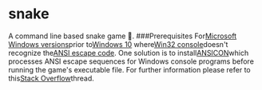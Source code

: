# snake
A command line based snake game :snake:.
###Prerequisites
For[Microsoft Windows versions](https://en.wikipedia.org/wiki/List_of_Microsoft_Windows_versions)prior to[Windows 10](https://en.wikipedia.org/wiki/Windows_10) where[Win32 console](https://en.wikipedia.org/wiki/Win32_console)doesn't recognize the[ANSI escape code](https://en.wikipedia.org/wiki/ANSI_escape_code).
One solution is to install[ANSICON](https://github.com/adoxa/ansicon)which processes ANSI escape sequences 
for Windows console programs before running the game's executable file. For further information
please refer to this[Stack Overflow](https://stackoverflow.com/questions/16755142/how-to-make-win32-console-recognize-ansi-vt100-escape-sequences)thread.
